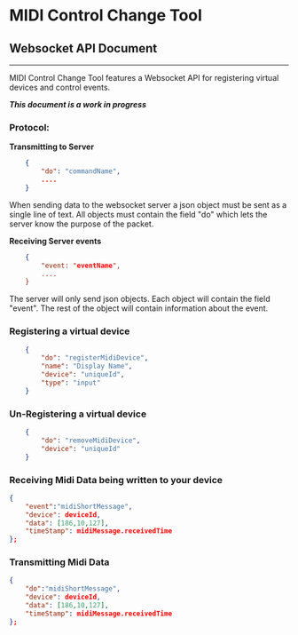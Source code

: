 # MIDI Control Change Tool #
## Websocket API Document ##
---------
MIDI Control Change Tool features a Websocket API for registering virtual devices and control events. 

***This document is a work in progress***

### Protocol: ###

**Transmitting to Server**

```json
	{
		"do": "commandName",
		....
	}
```

When sending data to the websocket server a json object must be sent as a single line of text. All objects must contain the field "do" which lets the server know the purpose of the packet.

**Receiving Server events**

```json
	{
		"event: "eventName",
		....
	}
```

The server will only send json objects. Each object will contain the field "event". The rest of the object will contain information about the event.

### Registering a virtual device ###
```json
	{
		"do": "registerMidiDevice",
		"name": "Display Name",
		"device": "uniqueId", 
		"type": "input"
	}
```

### Un-Registering a virtual device ###
```json
	{
		"do": "removeMidiDevice",
		"device": "uniqueId"
	}
```

### Receiving Midi Data being written to your device ###
```json
{
	"event":"midiShortMessage", 
	"device": deviceId, 
	"data": [186,10,127],
	"timeStamp": midiMessage.receivedTime
};
```

### Transmitting Midi Data ###
```json
{
	"do":"midiShortMessage", 
	"device": deviceId, 
	"data": [186,10,127],
	"timeStamp": midiMessage.receivedTime
};
```
